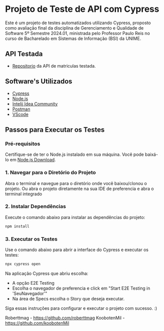 # Projeto de Teste de API com Cypress

Este é um projeto de testes automatizados utilizando Cypress, proposto como avaliação final da disciplina de Gerenciamento e Qualidade de Software 5º Semestre 2024.01, ministrada pelo Professor Paulo Reis no curso de Bacharelado em Sistemas de Informação (BSI) da UNIME.

## API Testada
 - [Repositorio](https://github.com/PHPauloReis/oficial2-matriculas-api/) da API de matriculas testada.

## Software's Utilizados
- [Cypress](https://www.cypress.io/)
- [Node.js](https://nodejs.org/)
- [Intelij Idea Community](https://www.jetbrains.com/idea/download/)
- [Postman](https://www.postman.com/downloads/)
- [VScode](https://code.visualstudio.com/download)

## Passos para Executar os Testes

### Pré-requisitos
Certifique-se de ter o Node.js instalado em sua máquina. Você pode baixá-lo em [Node.js Download](https://nodejs.org/en/download/package-manager).

### 1. Navegar para o Diretório do Projeto
Abra o terminal e navegue para o diretório onde você baixou/clonou o projeto.
Ou abra o projeto diretamente na sua IDE de preferencia e abra o terminal integrado

### 2. Instalar Dependências
Execute o comando abaixo para instalar as dependências do projeto:
```bash
npm install
```

### 3. Executar os Testes
Use o comando abaixo para abrir a interface do Cypress e executar os testes:
```bash
npx cypress open
```

Na aplicação Cypress que abriu escolha:
* A opção E2E Testing
* Escolha o navegador de preferencia e click em "Start E2E Testing in 'SeuNavegador'"
* Na área de Specs escolha o Story que deseja executar.

Siga essas instruções para configurar e executar o projeto com sucesso. :)

Roberttmag - https://github.com/roberttmag
KoobotenMil - https://github.com/koobotenMil
